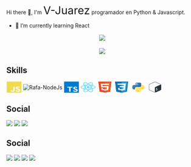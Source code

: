  Hi there 👋, I'm  <span style="font-size: 1.8rem">V-Juarez</span> programador en Python & Javascript.

- 🌱 I’m currently learning React

<div align="center">
  <img align="center" src="https://github-readme-stats.vercel.app/api?username=V-Juarez&show_icons=true&theme=tokyonight" />
  <br><br>
  <img align="center" 	src="https://github-readme-stats.vercel.app/api/top-langs/?username=V-Juarez&layout=compact&e&theme=tokyonight" />
</div>


## Skills
<div style="display: inline_block">
​
  <img align="center" alt="Rafa-Js" height="30" width="40" src="https://raw.githubusercontent.com/devicons/devicon/master/icons/javascript/javascript-plain.svg">
  <img align="center" alt="Rafa-NodeJs" height="30" width="40" src="https://cdn.jsdelivr.net/gh/devicons/devicon/icons/nodejs/nodejs-original.svg">
  <img align="center" alt="Rafa-Ts" height="30" width="40" src="https://raw.githubusercontent.com/devicons/devicon/master/icons/typescript/typescript-plain.svg">
	<img align="center" alt="Rafa-React" height="30" width="40" src="https://raw.githubusercontent.com/devicons/devicon/master/icons/react/react-original.svg">
  <img align="center" alt="Rafa-HTML" height="30" width="40" src="https://raw.githubusercontent.com/devicons/devicon/master/icons/html5/html5-original.svg">
	<img align="center" alt="Rafa-CSS" height="30" width="40" src="https://raw.githubusercontent.com/devicons/devicon/master/icons/css3/css3-original.svg">
	<img img align="center" alt="Rafa-Python" height="30" width="40" src="https://raw.githubusercontent.com/devicons/devicon/master/icons/python/python-original.svg">
	<img img align="center" alt="Rafa-Python" height="30" width="40" src="https://raw.githubusercontent.com/devicons/devicon/master/icons/bash/bash-original.svg">
</div>


## Social
<div style="display: inline_block">
  <a href="https://www.linkedin.com/in/victoriano-juarez/" target="_blank"><img src="https://img.shields.io/badge/-LinkedIn-%230077B5?style=for-the-badge&logo=linkedin&logoColor=white" target="_blank"></a>
  <a href="https://gitlab.com/V-Juarez"><img src="https://img.shields.io/badge/GitLab-330F63?style=for-the-badge&logo=gitlab&logoColor=white" target="_blank"></a>
  <a href="https://twitter.com/victorgame_"><img src="https://img.shields.io/badge/Twitter-1DA1F2?style=for-the-badge&logo=twitter&logoColor=white" target="_blank"></a>
</div>


## Social
<div style="display: inline_block">
  <img src="https://img.shields.io/badge/Windows-0078D6?style=for-the-badge&logo=windows&logoColor=white" />
  <img src="https://img.shields.io/badge/Ubuntu-E95420?style=for-the-badge&logo=ubuntu&logoColor=white" />
  <img src="	https://img.shields.io/badge/Arch_Linux-1793D1?style=for-the-badge&logo=arch-linux&logoColor=white" />
  <img src="https://img.shields.io/badge/iOS-000000?style=for-the-badge&logo=ios&logoColor=white" />
</div>

<!--
**z** is a ✨ _special_ ✨ repository because its `README.md` (this file) appears on your GitHub profile.

Here are some ideas to get you started:

- 🔭 I’m currently working on ...
- 
- 👯 I’m looking to collaborate on ...
- 🤔 I’m looking for help with ...
- 💬 Ask me about ...
- 📫 How to reach me: ...
- 😄 Pronouns: ...
- ⚡ Fun fact: ...
-->
